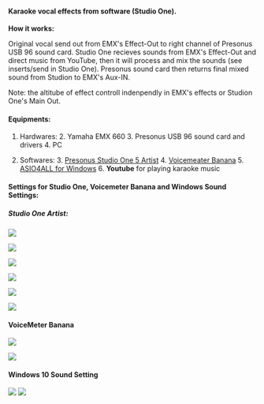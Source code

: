 #### **Karaoke vocal effects from software (Studio One).**

**How it works:**

Original vocal send out from EMX's Effect-Out to right channel of Presonus USB 96 sound card. Studio One recieves sounds from EMX's Effect-Out and direct music from YouTube, then it will process and mix the sounds (see inserts/send in Studio One). Presonus sound card then returns final mixed sound from Studion to EMX's Aux-IN.

Note: the altitube of effect controll indenpendly in EMX's effects or Studion One's Main Out.

#### Equipments:

1. Hardwares:
    2. Yamaha EMX 660
    3. Presonus USB 96 sound card and drivers
    4. PC

2. Softwares:
    3. [Presonus Studio One 5 Artist](https://shop.presonus.com/Studio-One-5-Artist)
    4. [Voicemeater Banana](https://vb-audio.com/Voicemeeter/banana.htm) 
    5. [ASIO4ALL for Windows](https://www.asio4all.org/) 
    6. **Youtube** for playing karaoke music


#### Settings for Studio One, Voicemeter Banana and Windows Sound Settings:

##### Studio One Artist:
![](https://thexma.asuscomm.com/git/public/KaraokeStudioOnePreSonusSetup/raw/master/images/Studio_One_0.png)

![](https://thexma.asuscomm.com/git/public/KaraokeStudioOnePreSonusSetup/raw/master/images/Studio_One_01.png)

![](https://thexma.asuscomm.com/git/public/KaraokeStudioOnePreSonusSetup/raw/master/images/Studio_One_1.png)

![](https://thexma.asuscomm.com/git/public/KaraokeStudioOnePreSonusSetup/raw/master/images/Studio_One_2.png)

![](https://thexma.asuscomm.com/git/public/KaraokeStudioOnePreSonusSetup/raw/master/images/Studio_One_3.png)

![](https://thexma.asuscomm.com/git/public/KaraokeStudioOnePreSonusSetup/raw/master/images/Studio_One_4.png)

#### VoiceMeter Banana

![](https://thexma.asuscomm.com/git/public/KaraokeStudioOnePreSonusSetup/raw/master/images/voicemeeterpro_1.png)

![](https://thexma.asuscomm.com/git/public/KaraokeStudioOnePreSonusSetup/raw/master/images/voicemeeterpro_2.png)

#### Windows 10 Sound Setting
![](https://thexma.asuscomm.com/git/public/KaraokeStudioOnePreSonusSetup/raw/master/images/Windows10_sound_settings.png)
![](https://thexma.asuscomm.com/git/public/KaraokeStudioOnePreSonusSetup/raw/master/images/Windows10_sound_setting_2.png)

